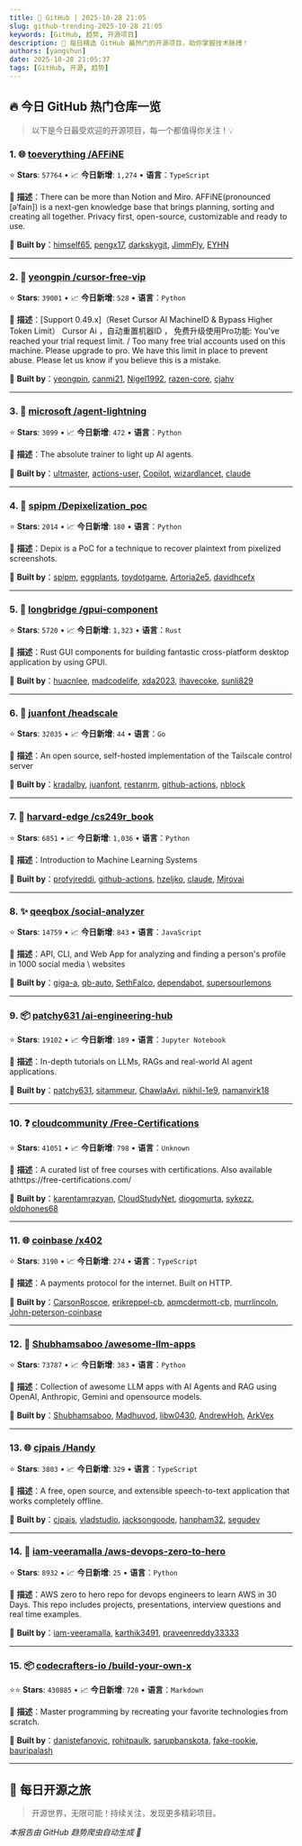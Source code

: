 ```yaml
---
title: 🚀 GitHub | 2025-10-28 21:05
slug: github-trending-2025-10-28 21:05
keywords: [GitHub, 趋势, 开源项目]
description: 🌟 每日精选 GitHub 最热门的开源项目，助你掌握技术脉搏！
authors: [yangshun]
date: 2025-10-28 21:05:37
tags: [GitHub, 开源, 趋势]
---
```


## 🔥 今日 GitHub 热门仓库一览

> 以下是今日最受欢迎的开源项目，每一个都值得你关注！💡

### 1. 🌐 [toeverything /AFFiNE](https://github.com/toeverything/AFFiNE)

⭐ **Stars**: `57764`   •   📈 **今日新增**: `1,274`   •   **语言**：`TypeScript`

📝 **描述**：There can be more than Notion and Miro. AFFiNE(pronounced [ə‘fain]) is a next-gen knowledge base that brings planning, sorting and creating all together. Privacy first, open-source, customizable and ready to use.

🤝 **Built by**：[himself65](https://github.com/himself65), [pengx17](https://github.com/pengx17), [darkskygit](https://github.com/darkskygit), [JimmFly](https://github.com/JimmFly), [EYHN](https://github.com/EYHN)

---

### 2. 🐍 [yeongpin /cursor-free-vip](https://github.com/yeongpin/cursor-free-vip)

⭐ **Stars**: `39001`   •   📈 **今日新增**: `528`   •   **语言**：`Python`

📝 **描述**：[Support 0.49.x]（Reset Cursor AI MachineID & Bypass Higher Token Limit） Cursor Ai ，自动重置机器ID ， 免费升级使用Pro功能: You've reached your trial request limit. / Too many free trial accounts used on this machine. Please upgrade to pro. We have this limit in place to prevent abuse. Please let us know if you believe this is a mistake.

🤝 **Built by**：[yeongpin](https://github.com/yeongpin), [canmi21](https://github.com/canmi21), [Nigel1992](https://github.com/Nigel1992), [razen-core](https://github.com/razen-core), [cjahv](https://github.com/cjahv)

---

### 3. 🐍 [microsoft /agent-lightning](https://github.com/microsoft/agent-lightning)

⭐ **Stars**: `3099`   •   📈 **今日新增**: `472`   •   **语言**：`Python`

📝 **描述**：The absolute trainer to light up AI agents.

🤝 **Built by**：[ultmaster](https://github.com/ultmaster), [actions-user](https://github.com/actions-user), [Copilot](https://github.com/Copilot), [wizardlancet](https://github.com/wizardlancet), [claude](https://github.com/claude)

---

### 4. 🐍 [spipm /Depixelization_poc](https://github.com/spipm/Depixelization_poc)

⭐ **Stars**: `2014`   •   📈 **今日新增**: `180`   •   **语言**：`Python`

📝 **描述**：Depix is a PoC for a technique to recover plaintext from pixelized screenshots.

🤝 **Built by**：[spipm](https://github.com/spipm), [eggplants](https://github.com/eggplants), [toydotgame](https://github.com/toydotgame), [Artoria2e5](https://github.com/Artoria2e5), [davidhcefx](https://github.com/davidhcefx)

---

### 5. 🦀 [longbridge /gpui-component](https://github.com/longbridge/gpui-component)

⭐ **Stars**: `5720`   •   📈 **今日新增**: `1,323`   •   **语言**：`Rust`

📝 **描述**：Rust GUI components for building fantastic cross-platform desktop application by using GPUI.

🤝 **Built by**：[huacnlee](https://github.com/huacnlee), [madcodelife](https://github.com/madcodelife), [xda2023](https://github.com/xda2023), [ihavecoke](https://github.com/ihavecoke), [sunli829](https://github.com/sunli829)

---

### 6. 🚦 [juanfont /headscale](https://github.com/juanfont/headscale)

⭐ **Stars**: `32035`   •   📈 **今日新增**: `44`   •   **语言**：`Go`

📝 **描述**：An open source, self-hosted implementation of the Tailscale control server

🤝 **Built by**：[kradalby](https://github.com/kradalby), [juanfont](https://github.com/juanfont), [restanrm](https://github.com/restanrm), [github-actions](https://github.com/github-actions), [nblock](https://github.com/nblock)

---

### 7. 🐍 [harvard-edge /cs249r_book](https://github.com/harvard-edge/cs249r_book)

⭐ **Stars**: `6851`   •   📈 **今日新增**: `1,036`   •   **语言**：`Python`

📝 **描述**：Introduction to Machine Learning Systems

🤝 **Built by**：[profvjreddi](https://github.com/profvjreddi), [github-actions](https://github.com/github-actions), [hzeljko](https://github.com/hzeljko), [claude](https://github.com/claude), [Mjrovai](https://github.com/Mjrovai)

---

### 8. ✨ [qeeqbox /social-analyzer](https://github.com/qeeqbox/social-analyzer)

⭐ **Stars**: `14759`   •   📈 **今日新增**: `843`   •   **语言**：`JavaScript`

📝 **描述**：API, CLI, and Web App for analyzing and finding a person's profile in 1000 social media \ websites

🤝 **Built by**：[giga-a](https://github.com/giga-a), [qb-auto](https://github.com/qb-auto), [SethFalco](https://github.com/SethFalco), [dependabot](https://github.com/dependabot), [supersourlemons](https://github.com/supersourlemons)

---

### 9. 📦 [patchy631 /ai-engineering-hub](https://github.com/patchy631/ai-engineering-hub)

⭐ **Stars**: `19102`   •   📈 **今日新增**: `189`   •   **语言**：`Jupyter Notebook`

📝 **描述**：In-depth tutorials on LLMs, RAGs and real-world AI agent applications.

🤝 **Built by**：[patchy631](https://github.com/patchy631), [sitammeur](https://github.com/sitammeur), [ChawlaAvi](https://github.com/ChawlaAvi), [nikhil-1e9](https://github.com/nikhil-1e9), [namanvirk18](https://github.com/namanvirk18)

---

### 10. ❓ [cloudcommunity /Free-Certifications](https://github.com/cloudcommunity/Free-Certifications)

⭐ **Stars**: `41051`   •   📈 **今日新增**: `798`   •   **语言**：`Unknown`

📝 **描述**：A curated list of free courses with certifications. Also available athttps://free-certifications.com/

🤝 **Built by**：[karentamrazyan](https://github.com/karentamrazyan), [CloudStudyNet](https://github.com/CloudStudyNet), [diogomurta](https://github.com/diogomurta), [sykezz](https://github.com/sykezz), [oldphones68](https://github.com/oldphones68)

---

### 11. 🌐 [coinbase /x402](https://github.com/coinbase/x402)

⭐ **Stars**: `3190`   •   📈 **今日新增**: `274`   •   **语言**：`TypeScript`

📝 **描述**：A payments protocol for the internet. Built on HTTP.

🤝 **Built by**：[CarsonRoscoe](https://github.com/CarsonRoscoe), [erikreppel-cb](https://github.com/erikreppel-cb), [apmcdermott-cb](https://github.com/apmcdermott-cb), [murrlincoln](https://github.com/murrlincoln), [John-peterson-coinbase](https://github.com/John-peterson-coinbase)

---

### 12. 🐍 [Shubhamsaboo /awesome-llm-apps](https://github.com/Shubhamsaboo/awesome-llm-apps)

⭐ **Stars**: `73787`   •   📈 **今日新增**: `383`   •   **语言**：`Python`

📝 **描述**：Collection of awesome LLM apps with AI Agents and RAG using OpenAI, Anthropic, Gemini and opensource models.

🤝 **Built by**：[Shubhamsaboo](https://github.com/Shubhamsaboo), [Madhuvod](https://github.com/Madhuvod), [libw0430](https://github.com/libw0430), [AndrewHoh](https://github.com/AndrewHoh), [ArkVex](https://github.com/ArkVex)

---

### 13. 🌐 [cjpais /Handy](https://github.com/cjpais/Handy)

⭐ **Stars**: `3803`   •   📈 **今日新增**: `329`   •   **语言**：`TypeScript`

📝 **描述**：A free, open source, and extensible speech-to-text application that works completely offline.

🤝 **Built by**：[cjpais](https://github.com/cjpais), [vladstudio](https://github.com/vladstudio), [jacksongoode](https://github.com/jacksongoode), [hanpham32](https://github.com/hanpham32), [segudev](https://github.com/segudev)

---

### 14. 🐍 [iam-veeramalla /aws-devops-zero-to-hero](https://github.com/iam-veeramalla/aws-devops-zero-to-hero)

⭐ **Stars**: `8932`   •   📈 **今日新增**: `25`   •   **语言**：`Python`

📝 **描述**：AWS zero to hero repo for devops engineers to learn AWS in 30 Days. This repo includes projects, presentations, interview questions and real time examples.

🤝 **Built by**：[iam-veeramalla](https://github.com/iam-veeramalla), [karthik3491](https://github.com/karthik3491), [praveenreddy33333](https://github.com/praveenreddy33333)

---

### 15. 📦 [codecrafters-io /build-your-own-x](https://github.com/codecrafters-io/build-your-own-x)

⭐⭐ **Stars**: `430885`   •   📈 **今日新增**: `728`   •   **语言**：`Markdown`

📝 **描述**：Master programming by recreating your favorite technologies from scratch.

🤝 **Built by**：[danistefanovic](https://github.com/danistefanovic), [rohitpaulk](https://github.com/rohitpaulk), [sarupbanskota](https://github.com/sarupbanskota), [fake-rookie](https://github.com/fake-rookie), [bauripalash](https://github.com/bauripalash)

---

## 🌈 每日开源之旅

> 开源世界，无限可能！持续关注，发现更多精彩项目。

*本报告由 GitHub 趋势爬虫自动生成 🤖*
